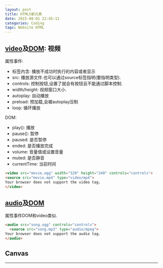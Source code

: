 ```yaml
---
layout: post
title: HTML5新元素
date: 2015-08-01 22:45:11
categories: Coding
tags: Website HTML
---
```


## [video](http://www.w3school.com.cn/tags/tag_video.asp)及[DOM](http://www.w3school.com.cn/jsref/dom_obj_video.asp): 视频

属性事件:

- 标签内含: 播放不成功时执行的内容或者显示
- src: 播放源文件.也可以通过source标签指明(要指明类型).
- controls: 控制按钮,设置了就会有按钮且不能通过脚本控制.
- width/height: 视频窗口大小.
- autoplay: 自动播放
- preload: 预加载,会被autoplay压制
- loop: 循环播放

DOM:

- play(): 播放
- pause(): 暂停
- paused: 是否暂停
- ended: 是否播放完成
- volume: 音量值或设置音量
- muted: 是否静音
- currentTime: 当前时间

~~~html
<video src="movie.ogg" width="320" height="240" controls="controls">
<source src="movie.mp4" type="video/mp4">
Your browser does not support the video tag.
</video>
~~~

## [audio](http://www.w3school.com.cn/tags/tag_audio.asp)及[DOM](http://www.w3school.com.cn/jsref/dom_obj_audio.asp)
属性事件DOM和video类似.

~~~ html
<audio src="song.ogg" controls="controls">
  <source src="song.mp3" type="audio/mpeg">
Your browser does not support the audio tag.
</audio>
~~~

## Canvas

------
